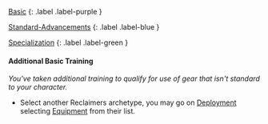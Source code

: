 
[Basic](Game/Progress#Basic)
{: .label .label-purple }

[Standard-Advancements](Game/Standard-Advancements)
{: .label .label-blue }

[Specialization](Game/Progress#Specialization)
{: .label .label-green }
#### Additional Basic Training
*You've taken additional training to qualify for use of gear that isn't standard to your character.*
* Select another Reclaimers archetype, you may go on [Deployment](Game/Deployment) selecting [Equipment](Game/Core/Equipment) from their list.

